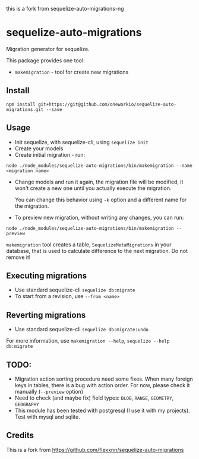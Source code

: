 this is a fork from sequelize-auto-migrations-ng

# sequelize-auto-migrations
Migration generator for sequelize.

This package provides one tool:
* `makemigration` - tool for create new migrations

## Install
`npm install git+https://git@github.com/oneworkio/sequelize-auto-migrations.git --save`

## Usage
* Init sequelize, with sequelize-cli, using `sequelize init`
* Create your models
* Create initial migration - run:

`node ./node_modules/sequelize-auto-migrations/bin/makemigration --name <migration name>`
* Change models and run it again, the migration file will be modified, it won't create a new one until you actually execute the migration.

  You can change this behavior using `-k` option and a different name for the migration.
* To preview new migration, without writing any changes, you can run:

`node ./node_modules/sequelize-auto-migrations/bin/makemigration --preview`

`makemigration` tool creates a table, `SequelizeMetaMigrations` in your database, that is used to calculate difference to the next migration. Do not remove it!


## Executing migrations
* Use standard sequelize-cli
`sequelize db:migrate`
* To start from a revision, use `--from <name>`

## Reverting migrations
* Use standard sequelize-cli
`sequelize db:migrate:undo`

For more information, use `makemigration --help`, `sequelize --help db:migrate`

## TODO:
* Migration action sorting procedure need some fixes. When many foreign keys in tables, there is a bug with action order. For now, please check it manually (`--preview` option)
* Need to check (and maybe fix) field types: `BLOB`, `RANGE`, `GEOMETRY`, `GEOGRAPHY`
* This module has been tested with postgresql (I use it with my projects). Test with mysql and sqlite.

## Credits
This is a fork from https://github.com/flexxnn/sequelize-auto-migrations
